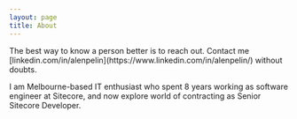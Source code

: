 ```yaml
---
layout: page
title: About
---
```


<p class="message">
  The best way to know a person better is to reach out. Contact me [linkedin.com/in/alenpelin](https://www.linkedin.com/in/alenpelin/) without doubts.
</p>

I am Melbourne-based IT enthusiast who spent 8 years working as software engineer at Sitecore, 
and now explore world of contracting as Senior Sitecore Developer.